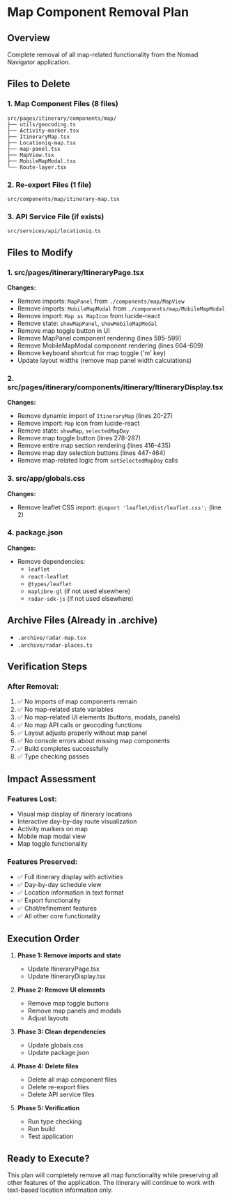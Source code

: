 # Map Component Removal Plan

## Overview
Complete removal of all map-related functionality from the Nomad Navigator application.

## Files to Delete

### 1. Map Component Files (8 files)
```
src/pages/itinerary/components/map/
├── utils/geocoding.ts
├── Activity-marker.tsx
├── ItineraryMap.tsx
├── Locationiq-map.tsx
├── map-panel.tsx
├── MapView.tsx
├── MobileMapModal.tsx
└── Route-layer.tsx
```

### 2. Re-export Files (1 file)
```
src/components/map/itinerary-map.tsx
```

### 3. API Service File (if exists)
```
src/services/api/locationiq.ts
```

## Files to Modify

### 1. **src/pages/itinerary/ItineraryPage.tsx**
**Changes:**
- Remove imports: `MapPanel` from `./components/map/MapView`
- Remove imports: `MobileMapModal` from `./components/map/MobileMapModal`
- Remove import: `Map as MapIcon` from lucide-react
- Remove state: `showMapPanel`, `showMobileMapModal`
- Remove map toggle button in UI
- Remove MapPanel component rendering (lines 595-599)
- Remove MobileMapModal component rendering (lines 604-609)
- Remove keyboard shortcut for map toggle ('m' key)
- Update layout widths (remove map panel width calculations)

### 2. **src/pages/itinerary/components/itinerary/ItineraryDisplay.tsx**
**Changes:**
- Remove dynamic import of `ItineraryMap` (lines 20-27)
- Remove import: `Map` icon from lucide-react
- Remove state: `showMap`, `selectedMapDay`
- Remove map toggle button (lines 278-287)
- Remove entire map section rendering (lines 416-435)
- Remove map day selection buttons (lines 447-464)
- Remove map-related logic from `setSelectedMapDay` calls

### 3. **src/app/globals.css**
**Changes:**
- Remove leaflet CSS import: `@import 'leaflet/dist/leaflet.css';` (line 2)

### 4. **package.json**
**Changes:**
- Remove dependencies:
  - `leaflet`
  - `react-leaflet`
  - `@types/leaflet`
  - `maplibre-gl` (if not used elsewhere)
  - `radar-sdk-js` (if not used elsewhere)

## Archive Files (Already in .archive)
- `.archive/radar-map.tsx`
- `.archive/radar-places.ts`

## Verification Steps

### After Removal:
1. ✅ No imports of map components remain
2. ✅ No map-related state variables
3. ✅ No map-related UI elements (buttons, modals, panels)
4. ✅ No map API calls or geocoding functions
5. ✅ Layout adjusts properly without map panel
6. ✅ No console errors about missing map components
7. ✅ Build completes successfully
8. ✅ Type checking passes

## Impact Assessment

### Features Lost:
- Visual map display of itinerary locations
- Interactive day-by-day route visualization
- Activity markers on map
- Mobile map modal view
- Map toggle functionality

### Features Preserved:
- ✅ Full itinerary display with activities
- ✅ Day-by-day schedule view
- ✅ Location information in text format
- ✅ Export functionality
- ✅ Chat/refinement features
- ✅ All other core functionality

## Execution Order

1. **Phase 1: Remove imports and state**
   - Update ItineraryPage.tsx
   - Update ItineraryDisplay.tsx

2. **Phase 2: Remove UI elements**
   - Remove map toggle buttons
   - Remove map panels and modals
   - Adjust layouts

3. **Phase 3: Clean dependencies**
   - Update globals.css
   - Update package.json

4. **Phase 4: Delete files**
   - Delete all map component files
   - Delete re-export files
   - Delete API service files

5. **Phase 5: Verification**
   - Run type checking
   - Run build
   - Test application

## Ready to Execute?
This plan will completely remove all map functionality while preserving all other features of the application. The itinerary will continue to work with text-based location information only.